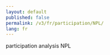 ```yaml
---
layout: default
published: false
permalink: /v3/fr/participation/NPL/
lang: fr
---
```


participation analysis NPL
